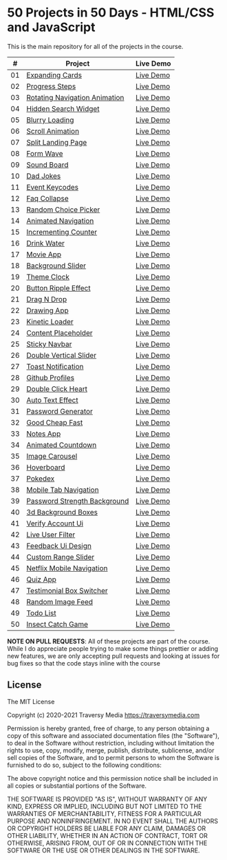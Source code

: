 # 50 Projects in 50 Days - HTML/CSS and JavaScript

This is the main repository for all of the projects in the course.


|  #  | Project                                                                                                                     | Live Demo                                                                         |
| :-: | --------------------------------------------------------------------------------------------------------------------------- | --------------------------------------------------------------------------------- |
| 01  | [Expanding Cards](https://github.com/PacktPublishing/50-Projects-In-50-Days---HTML-CSS-JavaScript/tree/main/expanding-cards)                             | [Live Demo](https://50projects50days.com/projects/expanding-cards/)               |
| 02  | [Progress Steps](https://github.com/PacktPublishing/50-Projects-In-50-Days---HTML-CSS-JavaScript/tree/main/progress-steps)                               | [Live Demo](https://50projects50days.com/projects/progress-steps/)                |
| 03  | [Rotating Navigation Animation](https://github.com/PacktPublishing/50-Projects-In-50-Days---HTML-CSS-JavaScript/tree/main/rotating-nav-animation)                       | [Live Demo](https://50projects50days.com/projects/rotating-navigation-animation/) |
| 04  | [Hidden Search Widget](https://github.com/PacktPublishing/50-Projects-In-50-Days---HTML-CSS-JavaScript/tree/main/hidden-search)                          | [Live Demo](https://50projects50days.com/projects/hidden-search-widget/)          |
| 05  | [Blurry Loading](https://github.com/PacktPublishing/50-Projects-In-50-Days---HTML-CSS-JavaScript/tree/main/blurry-loading)                               | [Live Demo](https://50projects50days.com/projects/blurry-loading/)                |
| 06  | [Scroll Animation](https://github.com/PacktPublishing/50-Projects-In-50-Days---HTML-CSS-JavaScript/tree/main/scroll-animation)                           | [Live Demo](https://50projects50days.com/projects/scroll-animation/)              |
| 07  | [Split Landing Page](https://github.com/PacktPublishing/50-Projects-In-50-Days---HTML-CSS-JavaScript/tree/main/split-landing-page)                       | [Live Demo](https://50projects50days.com/projects/split-landing-page/)            |
| 08  | [Form Wave](https://github.com/PacktPublishing/50-Projects-In-50-Days---HTML-CSS-JavaScript/tree/main/form-input-wave)                                         | [Live Demo](https://50projects50days.com/projects/form-wave/)                     |
| 09  | [Sound Board](https://github.com/PacktPublishing/50-Projects-In-50-Days---HTML-CSS-JavaScript/tree/main/sound-board)                                     | [Live Demo](https://50projects50days.com/projects/sound-board/)                   |
| 10  | [Dad Jokes](https://github.com/PacktPublishing/50-Projects-In-50-Days---HTML-CSS-JavaScript/tree/main/dad-jokes)                                         | [Live Demo](https://50projects50days.com/projects/dad-jokes/)                     |
| 11  | [Event Keycodes](https://github.com/PacktPublishing/50-Projects-In-50-Days---HTML-CSS-JavaScript/tree/main/event-keycodes)                               | [Live Demo](https://50projects50days.com/projects/event-keycodes/)                |
| 12  | [Faq Collapse](https://github.com/PacktPublishing/50-Projects-In-50-Days---HTML-CSS-JavaScript/tree/main/faq-collapse)                                   | [Live Demo](https://50projects50days.com/projects/faq-collapse/)                  |
| 13  | [Random Choice Picker](https://github.com/PacktPublishing/50-Projects-In-50-Days---HTML-CSS-JavaScript/tree/main/random-choice-picker)                   | [Live Demo](https://50projects50days.com/projects/random-choice-picker/)          |
| 14  | [Animated Navigation](https://github.com/PacktPublishing/50-Projects-In-50-Days---HTML-CSS-JavaScript/tree/main/animated-navigation)                     | [Live Demo](https://50projects50days.com/projects/animated-navigation/)           |
| 15  | [Incrementing Counter](https://github.com/PacktPublishing/50-Projects-In-50-Days---HTML-CSS-JavaScript/tree/main/incrementing-counter)                   | [Live Demo](https://50projects50days.com/projects/incrementing-counter/)          |
| 16  | [Drink Water](https://github.com/PacktPublishing/50-Projects-In-50-Days---HTML-CSS-JavaScript/tree/main/drink-water)                                     | [Live Demo](https://50projects50days.com/projects/drink-water/)                   |
| 17  | [Movie App](https://github.com/PacktPublishing/50-Projects-In-50-Days---HTML-CSS-JavaScript/tree/main/movie-app)                                         | [Live Demo](https://50projects50days.com/projects/movie-app/)                     |
| 18  | [Background Slider](https://github.com/PacktPublishing/50-Projects-In-50-Days---HTML-CSS-JavaScript/tree/main/background-slider)                         | [Live Demo](https://50projects50days.com/projects/background-slider/)             |
| 19  | [Theme Clock](https://github.com/PacktPublishing/50-Projects-In-50-Days---HTML-CSS-JavaScript/tree/main/theme-clock)                                     | [Live Demo](https://50projects50days.com/projects/theme-clock/)                   |
| 20  | [Button Ripple Effect](https://github.com/PacktPublishing/50-Projects-In-50-Days---HTML-CSS-JavaScript/tree/main/button-ripple-effect)                   | [Live Demo](https://50projects50days.com/projects/button-ripple-effect/)          |
| 21  | [Drag N Drop](https://github.com/PacktPublishing/50-Projects-In-50-Days---HTML-CSS-JavaScript/tree/main/drag-n-drop)                                     | [Live Demo](https://50projects50days.com/projects/drag-n-drop/)                   |
| 22  | [Drawing App](https://github.com/PacktPublishing/50-Projects-In-50-Days---HTML-CSS-JavaScript/tree/main/drawing-app)                                     | [Live Demo](https://50projects50days.com/projects/drawing-app/)                   |
| 23  | [Kinetic Loader](https://github.com/PacktPublishing/50-Projects-In-50-Days---HTML-CSS-JavaScript/tree/main/kinetic-loader)                               | [Live Demo](https://50projects50days.com/projects/kinetic-loader/)                |
| 24  | [Content Placeholder](https://github.com/PacktPublishing/50-Projects-In-50-Days---HTML-CSS-JavaScript/tree/main/content-placeholder)                     | [Live Demo](https://50projects50days.com/projects/content-placeholder/)           |
| 25  | [Sticky Navbar](https://github.com/PacktPublishing/50-Projects-In-50-Days---HTML-CSS-JavaScript/tree/main/sticky-navigation)                                 | [Live Demo](https://50projects50days.com/projects/sticky-navbar/)                 |
| 26  | [Double Vertical Slider](https://github.com/PacktPublishing/50-Projects-In-50-Days---HTML-CSS-JavaScript/tree/main/double-vertical-slider)               | [Live Demo](https://50projects50days.com/projects/double-vertical-slider/)        |
| 27  | [Toast Notification](https://github.com/PacktPublishing/50-Projects-In-50-Days---HTML-CSS-JavaScript/tree/main/toast-notification)                       | [Live Demo](https://50projects50days.com/projects/toast-notification/)            |
| 28  | [Github Profiles](https://github.com/PacktPublishing/50-Projects-In-50-Days---HTML-CSS-JavaScript/tree/main/github-profiles)                             | [Live Demo](https://50projects50days.com/projects/github-profiles/)               |
| 29  | [Double Click Heart](https://github.com/PacktPublishing/50-Projects-In-50-Days---HTML-CSS-JavaScript/tree/main/double-click-heart)                       | [Live Demo](https://50projects50days.com/projects/double-click-heart/)            |
| 30  | [Auto Text Effect](https://github.com/PacktPublishing/50-Projects-In-50-Days---HTML-CSS-JavaScript/tree/main/auto-text-effect)                           | [Live Demo](https://50projects50days.com/projects/auto-text-effect/)              |
| 31  | [Password Generator](https://github.com/PacktPublishing/50-Projects-In-50-Days---HTML-CSS-JavaScript/tree/main/password-generator)                       | [Live Demo](https://50projects50days.com/projects/password-generator/)            |
| 32  | [Good Cheap Fast](https://github.com/PacktPublishing/50-Projects-In-50-Days---HTML-CSS-JavaScript/tree/main/good-cheap-fast)                             | [Live Demo](https://50projects50days.com/projects/good-cheap-fast/)               |
| 33  | [Notes App](https://github.com/PacktPublishing/50-Projects-In-50-Days---HTML-CSS-JavaScript/tree/main/notes-app)                                         | [Live Demo](https://50projects50days.com/projects/notes-app/)                     |
| 34  | [Animated Countdown](https://github.com/PacktPublishing/50-Projects-In-50-Days---HTML-CSS-JavaScript/tree/main/animated-countdown)                       | [Live Demo](https://50projects50days.com/projects/animated-countdown/)            |
| 35  | [Image Carousel](https://github.com/PacktPublishing/50-Projects-In-50-Days---HTML-CSS-JavaScript/tree/main/image-carousel)                               | [Live Demo](https://50projects50days.com/projects/image-carousel/)                |
| 36  | [Hoverboard](https://github.com/PacktPublishing/50-Projects-In-50-Days---HTML-CSS-JavaScript/tree/main/hoverboard)                                       | [Live Demo](https://50projects50days.com/projects/hoverboard/)                    |
| 37  | [Pokedex](https://github.com/PacktPublishing/50-Projects-In-50-Days---HTML-CSS-JavaScript/tree/main/pokedex)                                             | [Live Demo](https://50projects50days.com/projects/pokedex/)                       |
| 38  | [Mobile Tab Navigation](https://github.com/PacktPublishing/50-Projects-In-50-Days---HTML-CSS-JavaScript/tree/main/mobile-tab-navigation)                 | [Live Demo](https://50projects50days.com/projects/mobile-tab-navigation/)         |
| 39  | [Password Strength Background](https://github.com/PacktPublishing/50-Projects-In-50-Days---HTML-CSS-JavaScript/tree/main/password-strength-background)   | [Live Demo](https://50projects50days.com/projects/password-strength-background/)  |
| 40  | [3d Background Boxes](https://github.com/PacktPublishing/50-Projects-In-50-Days---HTML-CSS-JavaScript/tree/main/3d-boxes-background)                     | [Live Demo](https://50projects50days.com/projects/3d-background-boxes/)           |
| 41  | [Verify Account Ui](https://github.com/PacktPublishing/50-Projects-In-50-Days---HTML-CSS-JavaScript/tree/main/verify-account-ui)                         | [Live Demo](https://50projects50days.com/projects/verify-account-ui/)             |
| 42  | [Live User Filter](https://github.com/PacktPublishing/50-Projects-In-50-Days---HTML-CSS-JavaScript/tree/main/live-user-filter)                           | [Live Demo](https://50projects50days.com/projects/live-user-filter/)              |
| 43  | [Feedback Ui Design](https://github.com/PacktPublishing/50-Projects-In-50-Days---HTML-CSS-JavaScript/tree/main/feedback-ui-design)                       | [Live Demo](https://50projects50days.com/projects/feedback-ui-design/)            |
| 44  | [Custom Range Slider](https://github.com/PacktPublishing/50-Projects-In-50-Days---HTML-CSS-JavaScript/tree/main/custom-range-slider)                     | [Live Demo](https://50projects50days.com/projects/custom-range-slider/)           |
| 45  | [Netflix Mobile Navigation](https://github.com/PacktPublishing/50-Projects-In-50-Days---HTML-CSS-JavaScript/tree/main/netflix-mobile-navigation)         | [Live Demo](https://50projects50days.com/projects/netflix-mobile-navigation/)     |
| 46  | [Quiz App](https://github.com/PacktPublishing/50-Projects-In-50-Days---HTML-CSS-JavaScript/tree/main/quiz-app)                                           | [Live Demo](https://50projects50days.com/projects/quiz-app/)                      |
| 47  | [Testimonial Box Switcher](https://github.com/PacktPublishing/50-Projects-In-50-Days---HTML-CSS-JavaScript/tree/main/testimonial-box-switcher)           | [Live Demo](https://50projects50days.com/projects/testimonial-box-switcher/)      |
| 48  | [Random Image Feed](https://github.com/PacktPublishing/50-Projects-In-50-Days---HTML-CSS-JavaScript/tree/main/random-image-generator)                         | [Live Demo](https://50projects50days.com/projects/random-image-feed/)             |
| 49  | [Todo List](https://github.com/PacktPublishing/50-Projects-In-50-Days---HTML-CSS-JavaScript/tree/main/todo-list)                                         | [Live Demo](https://50projects50days.com/projects/todo-list/)                     |
| 50  | [Insect Catch Game](https://github.com/PacktPublishing/50-Projects-In-50-Days---HTML-CSS-JavaScript/tree/main/insect-catch-game)                         | [Live Demo](https://50projects50days.com/projects/insect-catch-game/)             |

**NOTE ON PULL REQUESTS**: All of these projects are part of the course. While I do appreciate people trying to make some things prettier or adding new features, we are only accepting pull requests and looking at issues for bug fixes so that the code stays inline with the course

## License

The MIT License

Copyright (c) 2020-2021 Traversy Media https://traversymedia.com

Permission is hereby granted, free of charge, to any person obtaining a copy
of this software and associated documentation files (the "Software"), to deal
in the Software without restriction, including without limitation the rights
to use, copy, modify, merge, publish, distribute, sublicense, and/or sell
copies of the Software, and to permit persons to whom the Software is
furnished to do so, subject to the following conditions:

The above copyright notice and this permission notice shall be included in
all copies or substantial portions of the Software.

THE SOFTWARE IS PROVIDED "AS IS", WITHOUT WARRANTY OF ANY KIND, EXPRESS OR
IMPLIED, INCLUDING BUT NOT LIMITED TO THE WARRANTIES OF MERCHANTABILITY,
FITNESS FOR A PARTICULAR PURPOSE AND NONINFRINGEMENT. IN NO EVENT SHALL THE
AUTHORS OR COPYRIGHT HOLDERS BE LIABLE FOR ANY CLAIM, DAMAGES OR OTHER
LIABILITY, WHETHER IN AN ACTION OF CONTRACT, TORT OR OTHERWISE, ARISING FROM,
OUT OF OR IN CONNECTION WITH THE SOFTWARE OR THE USE OR OTHER DEALINGS IN
THE SOFTWARE.

